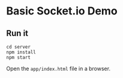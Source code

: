 # Basic Socket.io Demo
## Run it

```
cd server
npm install
npm start
```

Open the `app/index.html` file in a browser. 
